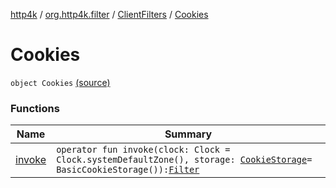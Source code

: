 [http4k](../../../index.md) / [org.http4k.filter](../../index.md) / [ClientFilters](../index.md) / [Cookies](./index.md)

# Cookies

`object Cookies` [(source)](https://github.com/http4k/http4k/blob/master/http4k-core/src/main/kotlin/org/http4k/filter/ClientFilters.kt#L102)

### Functions

| Name | Summary |
|---|---|
| [invoke](invoke.md) | `operator fun invoke(clock: Clock = Clock.systemDefaultZone(), storage: `[`CookieStorage`](../../../org.http4k.filter.cookie/-cookie-storage/index.md)` = BasicCookieStorage()): `[`Filter`](../../../org.http4k.core/-filter/index.md) |
